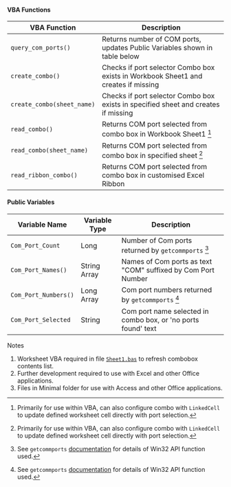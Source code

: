 #### VBA Functions

| VBA Function                 | Description                                                                                                        |
| ---------------------------- | -------------------------------------------------------------------------------------------------------------------|
| `query_com_ports()`          | Returns number of COM ports, updates Public Variables shown in table below                                         |
| `create_combo()`             | Checks if port selector Combo box exists in Workbook Sheet1 and creates if missing                                 | 
| `create_combo(sheet_name)`   | Checks if port selector Combo box exists in specified sheet and creates if missing                                 |
| `read_combo()`               | Returns COM port selected from combo box in Workbook Sheet1 [^2]                                                   |
| `read_combo(sheet_name)`     | Returns COM port selected from combo box in specified sheet [^2]                                                   |
| `read_ribbon_combo()`        | Returns COM port selected from combo box in customised Excel Ribbon                                                |

#### Public Variables 
| Variable Name              | Variable Type    | Description                                                                                       |
| -------------------------- | -----------------|---------------------------------------------------------------------------------------------------|
| `Com_Port_Count`           | Long             | Number of Com ports returned by `getcommports` [^1]                                               |
| `Com_Port_Names()`         | String Array     | Names of Com ports as text "COM" suffixed by Com Port Number                                      |
| `Com_Port_Numbers()`       | Long Array       | Com port numbers returned by `getcommports` [^1]                                                  |
| `Com_Port_Selected`        | String           | Com port name selected in combo box, or 'no ports found' text                                     |

[^1]: See `getcommports` [documentation](https://learn.microsoft.com/en-us/windows/win32/api/winbase/nf-winbase-getcommports) for details of Win32 API function used.
[^2]: Primarily for use within VBA, can also configure combo with `LinkedCell` to update defined worksheet cell directly with port selection.

Notes
1.  Worksheet VBA required in file [`Sheet1.bas`](/Worksheet/Sheet1.bas) to refresh combobox contents list. 
2.  Further development required to use with Excel and other Office applications.
3.  Files in Minimal folder for use with Access and other Office applications.
